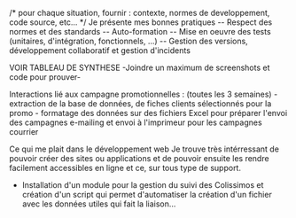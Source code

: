 /* pour chaque situation, fournir : contexte, normes de developpement, code source, etc... */
Je présente mes bonnes pratiques -- Respect des normes et des standards -- Auto-formation -- Mise en oeuvre des tests (unitaires, d'intégration, fonctionnels, ...) -- Gestion des versions, développement collaboratif et gestion d'incidents


VOIR TABLEAU DE SYNTHESE
-Joindre un maximum de screenshots et code pour prouver-


Interactions lié aux campagne promotionnelles : (toutes les 3 semaines)
    - extraction de la base de données, de fiches clients sélectionnés pour la promo
    - formatage des données sur des fichiers Excel pour préparer l'envoi des campagnes e-mailing et envoi à l'imprimeur pour les campagnes courrier


Ce qui me plait dans le développement web
    Je trouve très intérressant de pouvoir créer des sites ou applications et de pouvoir ensuite les rendre facilement accessibles en ligne et ce, sur tous type de support.


- Installation d'un module pour la gestion du suivi des Colissimos et création d'un script qui permet d'automatiser la création d'un fichier avec les données utiles qui fait la liaison...